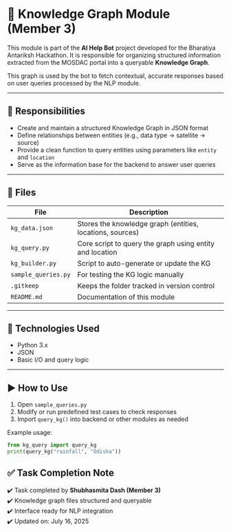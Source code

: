 # 🧠 Knowledge Graph Module (Member 3)

This module is part of the **AI Help Bot** project developed for the Bharatiya Antariksh Hackathon. It is responsible for organizing structured information extracted from the MOSDAC portal into a queryable **Knowledge Graph**.

This graph is used by the bot to fetch contextual, accurate responses based on user queries processed by the NLP module.

---

## 🔧 Responsibilities

- Create and maintain a structured Knowledge Graph in JSON format
- Define relationships between entities (e.g., data type → satellite → source)
- Provide a clean function to query entities using parameters like `entity` and `location`
- Serve as the information base for the backend to answer user queries

---

## 📁 Files

| File                | Description                                               |
| ------------------- | --------------------------------------------------------- |
| `kg_data.json`      | Stores the knowledge graph (entities, locations, sources) |
| `kg_query.py`       | Core script to query the graph using entity and location  |
| `kg_builder.py`     | Script to auto-generate or update the KG                  |
| `sample_queries.py` | For testing the KG logic manually                         |
| `.gitkeep`          | Keeps the folder tracked in version control               |
| `README.md`         | Documentation of this module                              |

---

## 🧠 Technologies Used

- Python 3.x
- JSON
- Basic I/O and query logic

---

## ▶️ How to Use

1. Open `sample_queries.py`
2. Modify or run predefined test cases to check responses
3. Import `query_kg()` into backend or other modules as needed

Example usage:

```python
from kg_query import query_kg
print(query_kg("rainfall", "Odisha"))
```

## ✅ Task Completion Note

✔️ Task completed by **Shubhasmita Dash (Member 3)**  
✔️ Knowledge graph files structured and queryable  
✔️ Interface ready for NLP integration  
✔️ Updated on: July 16, 2025
